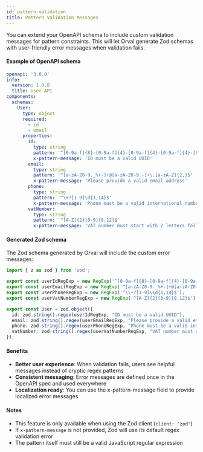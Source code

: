 ```yaml
---
id: pattern-validation
title: Pattern Validation Messages
---
```


You can extend your OpenAPI schema to include custom validation messages for pattern constraints. This will let Orval generate Zod schemas with user-friendly error messages when validation fails.

#### Example of OpenAPI schema

```yaml
openapi: '3.0.0'
info:
  version: 1.0.0
  title: User API
components:
  schemas:
    User:
      type: object
      required:
        - id
        - email
      properties:
        id:
          type: string
          pattern: '^[0-9a-f]{8}-[0-9a-f]{4}-[0-9a-f]{4}-[0-9a-f]{4}-[0-9a-f]{12}$'
          x-pattern-message: 'ID must be a valid UUID'
        email:
          type: string
          pattern: '^[a-zA-Z0-9._%+-]+@[a-zA-Z0-9.-]+\.[a-zA-Z]{2,}$'
          x-pattern-message: 'Please provide a valid email address'
        phone:
          type: string
          pattern: '^\+?[1-9]\d{1,14}$'
          x-pattern-message: 'Phone must be a valid international number'
        vatNumber:
          type: string
          pattern: '^[A-Z]{2}[0-9]{8,12}$'
          x-pattern-message: 'VAT number must start with 2 letters followed by 8-12 digits'
```

#### Generated Zod schema

The Zod schema generated by Orval will include the custom error messages:

```ts
import { z as zod } from 'zod';

export const userIdRegExp = new RegExp('^[0-9a-f]{8}-[0-9a-f]{4}-[0-9a-f]{4}-[0-9a-f]{4}-[0-9a-f]{12}$');
export const userEmailRegExp = new RegExp('^[a-zA-Z0-9._%+-]+@[a-zA-Z0-9.-]+\\.[a-zA-Z]{2,}$');
export const userPhoneRegExp = new RegExp('^\\+?[1-9]\\d{1,14}$');
export const userVatNumberRegExp = new RegExp('^[A-Z]{2}[0-9]{8,12}$');

export const User = zod.object({
  id: zod.string().regex(userIdRegExp, "ID must be a valid UUID"),
  email: zod.string().regex(userEmailRegExp, "Please provide a valid email address"),
  phone: zod.string().regex(userPhoneRegExp, "Phone must be a valid international number").optional(),
  vatNumber: zod.string().regex(userVatNumberRegExp, "VAT number must start with 2 letters followed by 8-12 digits").optional()
});
```

#### Benefits

- **Better user experience**: When validation fails, users see helpful messages instead of cryptic regex patterns
- **Consistent messaging**: Error messages are defined once in the OpenAPI spec and used everywhere
- **Localization ready**: You can use the x-pattern-message field to provide localized error messages

#### Notes

- This feature is only available when using the Zod client (`client: 'zod'`)
- If `x-pattern-message` is not provided, Zod will use its default regex validation error
- The pattern itself must still be a valid JavaScript regular expression